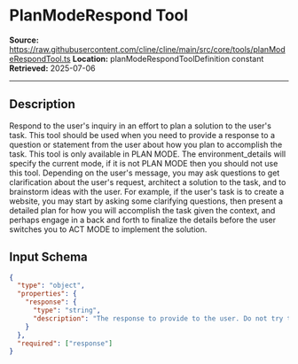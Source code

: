 # PlanModeRespond Tool

**Source:** https://raw.githubusercontent.com/cline/cline/main/src/core/tools/planModeRespondTool.ts
**Location:** planModeRespondToolDefinition constant
**Retrieved:** 2025-07-06

---

## Description

Respond to the user's inquiry in an effort to plan a solution to the user's task. This tool should be used when you need to provide a response to a question or statement from the user about how you plan to accomplish the task. This tool is only available in PLAN MODE. The environment_details will specify the current mode, if it is not PLAN MODE then you should not use this tool. Depending on the user's message, you may ask questions to get clarification about the user's request, architect a solution to the task, and to brainstorm ideas with the user. For example, if the user's task is to create a website, you may start by asking some clarifying questions, then present a detailed plan for how you will accomplish the task given the context, and perhaps engage in a back and forth to finalize the details before the user switches you to ACT MODE to implement the solution.

## Input Schema

```json
{
  "type": "object",
  "properties": {
    "response": {
      "type": "string",
      "description": "The response to provide to the user. Do not try to use tools in this parameter, this is simply a chat response. (You MUST use the response parameter)"
    }
  },
  "required": ["response"]
}
```